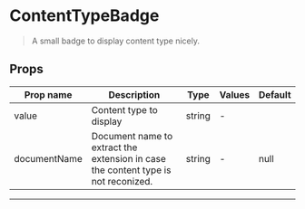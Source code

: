 # ContentTypeBadge

> A small badge to display content type nicely.

## Props

| Prop name    | Description                                                                       | Type   | Values | Default |
| ------------ | --------------------------------------------------------------------------------- | ------ | ------ | ------- |
| value        | Content type to display                                                           | string | -      |         |
| documentName | Document name to extract the extension in case the content type is not reconized. | string | -      | null    |

---
